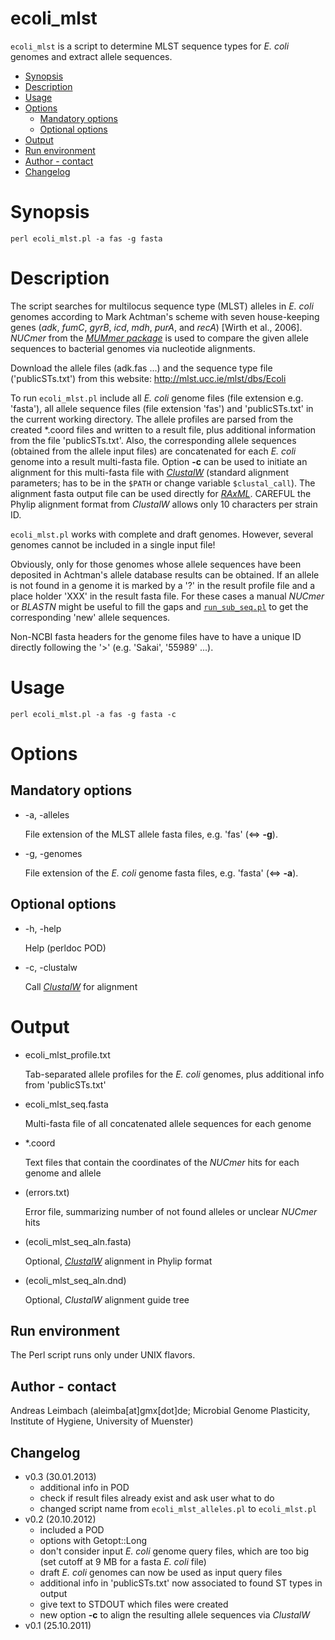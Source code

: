 ecoli_mlst
==========

`ecoli_mlst` is a script to determine MLST sequence types for *E. coli* genomes and extract allele sequences.

* [Synopsis](#synopsis)
* [Description](#description)
* [Usage](#usage)
* [Options](#options)
  * [Mandatory options](#mandatory-options)
  * [Optional options](#optional-options)
* [Output](#output)
* [Run environment](#run-environment)
* [Author - contact](#author---contact)
* [Changelog](#changelog)

# Synopsis

    perl ecoli_mlst.pl -a fas -g fasta

# Description

The script searches for multilocus sequence type (MLST) alleles in *E. coli* genomes according to
Mark Achtman's scheme with seven house-keeping genes (*adk*, *fumC*, *gyrB*,
*icd*, *mdh*, *purA*, and *recA*) [Wirth et al., 2006]. *NUCmer* from the
[*MUMmer package*](http://mummer.sourceforge.net/) is used to compare the given allele
sequences to bacterial genomes via nucleotide alignments.

Download the allele files (adk.fas ...) and the sequence type file
('publicSTs.txt') from this website:
    http://mlst.ucc.ie/mlst/dbs/Ecoli

To run `ecoli_mlst.pl` include all *E. coli* genome files (file
extension e.g. 'fasta'), all allele sequence files (file extension
'fas') and 'publicSTs.txt' in the current working directory. The
allele profiles are parsed from the created \*.coord files and written
to a result file, plus additional information from the file
'publicSTs.txt'. Also, the corresponding allele sequences (obtained
from the allele input files) are concatenated for each *E. coli* genome
into a result multi-fasta file. Option **-c** can be used to initiate
an alignment for this multi-fasta file with [*ClustalW*](http://www.clustal.org/clustal2/) (standard
alignment parameters; has to be in the `$PATH` or change variable
`$clustal_call`). The alignment fasta output file can be used
directly for [*RAxML*](http://sco.h-its.org/exelixis/web/software/raxml/index.html). CAREFUL the Phylip alignment format from
*ClustalW* allows only 10 characters per strain ID.

`ecoli_mlst.pl` works with complete and draft genomes. However, several genomes cannot be included in a single input file!

Obviously, only for those genomes whose allele sequences have been
deposited in Achtman's allele database results can be obtained. If an
allele is not found in a genome it is marked by a '?' in the result
profile file and a place holder 'XXX' in the result fasta file. For
these cases a manual *NUCmer* or *BLASTN* might be useful to fill the
gaps and [`run_sub_seq.pl`](/run_sub_seq) to get the corresponding 'new' allele
sequences.

Non-NCBI fasta headers for the genome files have to have a
unique ID directly following the '>' (e.g. 'Sakai', '55989' ...).

# Usage

    perl ecoli_mlst.pl -a fas -g fasta -c

# Options

## Mandatory options

- -a, -alleles

    File extension of the MLST allele fasta files, e.g. 'fas' (<=> **-g**).

- -g, -genomes

    File extension of the *E. coli* genome fasta files, e.g. 'fasta' (<=> **-a**).

## Optional options

- -h, -help

    Help (perldoc POD)

- -c, -clustalw

    Call [*ClustalW*](http://www.clustal.org/clustal2/) for alignment

# Output

- ecoli_mlst_profile.txt

    Tab-separated allele profiles for the *E. coli* genomes, plus additional info from 'publicSTs.txt'

- ecoli_mlst_seq.fasta

    Multi-fasta file of all concatenated allele sequences for each genome

- *.coord

    Text files that contain the coordinates of the *NUCmer* hits for each genome and allele

- (errors.txt)

    Error file, summarizing number of not found alleles or unclear *NUCmer* hits

- (ecoli_mlst_seq_aln.fasta)

    Optional, [*ClustalW*](http://www.clustal.org/clustal2/) alignment in Phylip format

- (ecoli_mlst_seq_aln.dnd)

    Optional, *ClustalW* alignment guide tree

## Run environment

The Perl script runs only under UNIX flavors.

## Author - contact

Andreas Leimbach (aleimba[at]gmx[dot]de; Microbial Genome Plasticity, Institute of Hygiene, University of Muenster)

## Changelog

* v0.3 (30.01.2013)
    - additional info in POD
    - check if result files already exist and ask user what to do
    - changed script name from `ecoli_mlst_alleles.pl` to `ecoli_mlst.pl`
* v0.2 (20.10.2012)
    - included a POD
    - options with Getopt::Long
    - don't consider input *E. coli* genome query files, which are too big (set cutoff at 9 MB for a fasta *E. coli* file)
    - draft *E. coli* genomes can now be used as input query files
    - additional info in 'publicSTs.txt' now associated to found ST types in output
    - give text to STDOUT which files were created
    - new option **-c** to align the resulting allele sequences via *ClustalW*
* v0.1 (25.10.2011)
